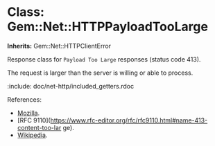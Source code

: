 # Class: Gem::Net::HTTPPayloadTooLarge
**Inherits:** Gem::Net::HTTPClientError
    

Response class for `Payload Too Large` responses (status code 413).

The request is larger than the server is willing or able to process.

:include: doc/net-http/included_getters.rdoc

References:

*   [Mozilla](https://developer.mozilla.org/en-US/docs/Web/HTTP/Status/413).
*   [RFC
    9110](https://www.rfc-editor.org/rfc/rfc9110.html#name-413-content-too-lar
    ge).
*   [Wikipedia](https://en.wikipedia.org/wiki/List_of_HTTP_status_codes#413).



